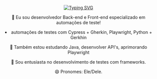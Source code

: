 <p align="center">
  <a href="https://git.io/typing-svg">
    <img src="https://readme-typing-svg.demolab.com?font=Fira+Code&weight=600&size=25&pause=1000&color=ffffff&random=false&width=435&height=40&lines=Ol%C3%A1%2C+eu+sou+Lucas+Barros!" alt="Typing SVG">
  </a>
</p>

<div align="center">
  
🔭 Eu sou desenvolvedor Back-end e Front-end especializado em automações de teste! 
<li>automações de testes com Cypress + Gherkin, Playwright, Python + Gerkhin</li>

🌱 Também estou estudando Java, desenvolver API's, aprimorando Playwright

💬 Sou entusiasta no desenvolvimento de testes com frameworks.

😄 Pronomes: Ele/Dele.
</div>

